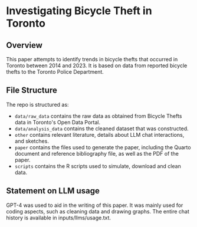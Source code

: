 # Investigating Bicycle Theft in Toronto

## Overview

This paper attempts to identify trends in bicycle thefts that occurred in Toronto between 2014 and 2023. It is based on data from reported bicycle thefts to the Toronto Police Department.


## File Structure

The repo is structured as:

-   `data/raw_data` contains the raw data as obtained from Bicycle Thefts data in Toronto's Open Data Portal.
-   `data/analysis_data` contains the cleaned dataset that was constructed.
-   `other` contains relevant literature, details about LLM chat interactions, and sketches.
-   `paper` contains the files used to generate the paper, including the Quarto document and reference bibliography file, as well as the PDF of the paper. 
-   `scripts` contains the R scripts used to simulate, download and clean data.


## Statement on LLM usage

GPT-4 was used to aid in the writing of this paper. It was mainly used for coding aspects, such as cleaning data and drawing graphs. The entire chat history is available in inputs/llms/usage.txt.
